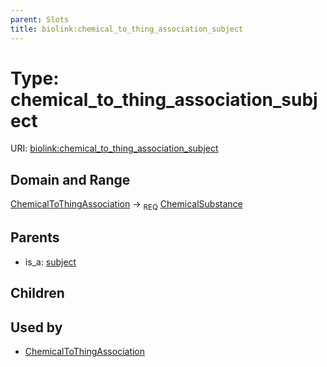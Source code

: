 ```yaml
---
parent: Slots
title: biolink:chemical_to_thing_association_subject
---
```


# Type: chemical_to_thing_association_subject




URI: [biolink:chemical_to_thing_association_subject](https://w3id.org/biolink/vocab/chemical_to_thing_association_subject)

## Domain and Range

[ChemicalToThingAssociation](ChemicalToThingAssociation.md) ->  <sub>REQ</sub> [ChemicalSubstance](ChemicalSubstance.md)

## Parents

 *  is_a: [subject](subject.md)

## Children


## Used by

 * [ChemicalToThingAssociation](ChemicalToThingAssociation.md)
